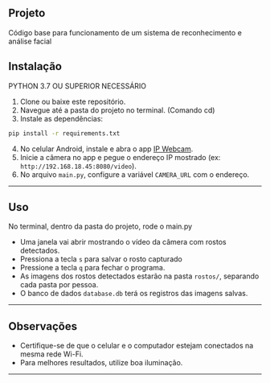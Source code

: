 ## Projeto

Código base para funcionamento de um sistema de reconhecimento e análise facial

## Instalação

PYTHON 3.7 OU SUPERIOR NECESSÁRIO

1. Clone ou baixe este repositório.
2. Navegue até a pasta do projeto no terminal. (Comando cd)
3. Instale as dependências:

```bash
pip install -r requirements.txt
```

4. No celular Android, instale e abra o app [IP Webcam](https://play.google.com/store/apps/details?id=com.pas.webcam).
5. Inicie a câmera no app e pegue o endereço IP mostrado (ex: `http://192.168.18.45:8080/video`).
6. No arquivo `main.py`, configure a variável `CAMERA_URL` com o endereço.

---

## Uso

No terminal, dentro da pasta do projeto, rode o main.py

- Uma janela vai abrir mostrando o vídeo da câmera com rostos detectados.
- Pressiona a tecla `s` para salvar o rosto capturado
- Pressione a tecla `q` para fechar o programa.
- As imagens dos rostos detectados estarão na pasta `rostos/`, separando cada pasta por pessoa.
- O banco de dados `database.db` terá os registros das imagens salvas.

---

## Observações

- Certifique-se de que o celular e o computador estejam conectados na mesma rede Wi-Fi.
- Para melhores resultados, utilize boa iluminação.

---